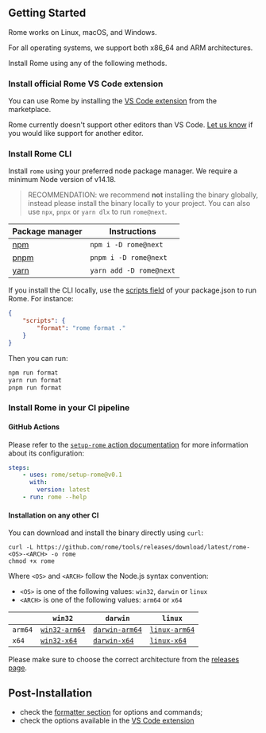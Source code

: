 ## Getting Started

Rome works on Linux, macOS, and Windows.

For all operating systems, we support both x86_64 and ARM architectures.

Install Rome using any of the following methods.

### Install official Rome VS Code extension

You can use Rome by installing the [VS Code extension](https://marketplace.visualstudio.com/items?itemName=rome.rome) from the marketplace.

Rome currently doesn't support other editors than VS Code. [Let us know](https://github.com/rome/tools/discussions/categories/suggestions) if you would like support for another editor.

### Install Rome CLI

Install `rome` using your preferred node package manager. We require a minimum Node version of v14.18.

> RECOMMENDATION: we recommend **not** installing the binary globally, instead please install the binary
> locally to your project. You can also use `npx`, `pnpx` or `yarn dlx` to run `rome@next`.


| Package manager               | Instructions            |
|-------------------------------|-------------------------|
| [npm](https://www.npmjs.com/) | `npm i -D rome@next`    |
| [pnpm](https://pnpm.io/)      | `pnpm i -D rome@next `  |
| [yarn](https://yarnpkg.com/)  | `yarn add -D rome@next` |

If you install the CLI locally, use the [scripts field](https://docs.npmjs.com/cli/v8/using-npm/scripts) of your package.json to run Rome. For instance:

```json
{
	"scripts": {
		"format": "rome format ."
	}
}
```

Then you can run:

```bash
npm run format
yarn run format
pnpm run format
```

### Install Rome in your CI pipeline

#### GitHub Actions

Please refer to the [`setup-rome` action documentation](https://github.com/rome/setup-rome#usage) for more information about its configuration:

```yaml
steps:
    - uses: rome/setup-rome@v0.1
      with:
        version: latest
    - run: rome --help
```

#### Installation on any other CI

You can download and install the binary directly using `curl`:

```shell
curl -L https://github.com/rome/tools/releases/download/latest/rome-<OS>-<ARCH> -o rome
chmod +x rome
```

Where `<OS>` and `<ARCH>` follow the Node.js syntax convention:

- `<OS>` is one of the following values: `win32`, `darwin` or `linux`
- `<ARCH>` is one of the following values: `arm64` or `x64`


|         | `win32`         | `darwin`         | `linux`         |
|---------|-----------------|------------------|-----------------|
| `arm64` | [`win32-arm64`] | [`darwin-arm64`] | [`linux-arm64`] |
| `x64`   | [`win32-x64`]   | [`darwin-x64`]   | [`linux-x64`]   |

Please make sure to choose the correct architecture from the [releases page](https://github.com/rome/tools/releases).


## Post-Installation

- check the [formatter section](/formatter#use-the-formatter-with-the-cli) for options and commands;
- check the options available in the [VS Code extension](/formatter#use-the-formatter-with-the-vscode-extension)


[`win32-arm64`]: https://github.com/rome/tools/releases/latest/download/rome-win32-arm64.exe
[`darwin-arm64`]: https://github.com/rome/tools/releases/latest/download/rome-darwin-arm64
[`linux-arm64`]: https://github.com/rome/tools/releases/latest/download/rome-linux-arm64
[`win32-x64`]: https://github.com/rome/tools/releases/latest/download/rome-win32-x64.exe
[`darwin-x64`]: https://github.com/rome/tools/releases/latest/download/rome-darwin-x64
[`linux-x64`]: https://github.com/rome/tools/releases/latest/download/rome-linux-x64
